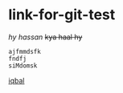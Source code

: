 # link-for-git-test
*hy hassan*
~~kya haal hy~~
```
ajfmmdsfk
fndfj
siMdomsk
```
[iqbal](https://www.facebook.com/03232202360)
